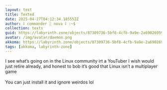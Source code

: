 ```yaml
---
layout: text
title: Texted
date: 2025-04-27T04:12:34.185552Z
author: ⸸ commander ░ nova ⸸ :~$
collection: texts
guid: https://labyrinth.zone/objects/87309736-5bf8-4cfb-9a9e-2a6902695904
avatar: /img/avatar/daemon.png
akkoma: https://labyrinth.zone/objects/87309736-5bf8-4cfb-9a9e-2a6902695904
tags: [akkoma, labyrinth-zone]
---
```


<p>I see what’s going on in the Linux community irt a YouTuber I wish would just retire already, and honest to bob it’s good that Linux isn’t a multiplayer game <br><br>You can just install it and ignore weirdos lol</p>